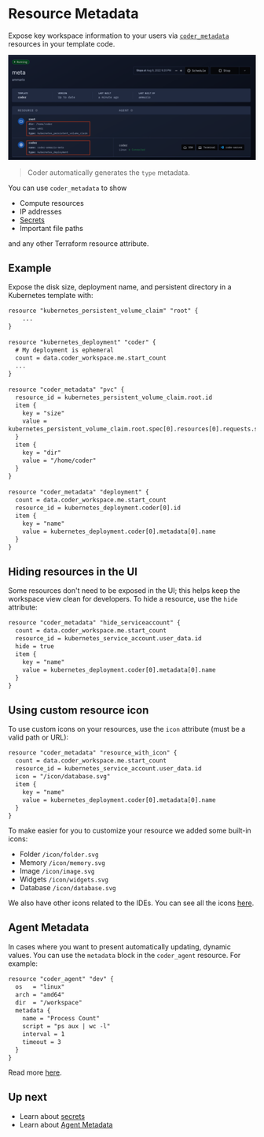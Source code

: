 # Resource Metadata

Expose key workspace information to your users via
[`coder_metadata`](https://registry.terraform.io/providers/coder/coder/latest/docs/resources/metadata)
resources in your template code.

![ui](../images/metadata-ui.png)

<blockquote class="info">
Coder automatically generates the <code>type</code> metadata.
</blockquote>

You can use `coder_metadata` to show

- Compute resources
- IP addresses
- [Secrets](../secrets.md#displaying-secrets)
- Important file paths

and any other Terraform resource attribute.

## Example

Expose the disk size, deployment name, and persistent directory in a Kubernetes
template with:

```hcl
resource "kubernetes_persistent_volume_claim" "root" {
    ...
}

resource "kubernetes_deployment" "coder" {
  # My deployment is ephemeral
  count = data.coder_workspace.me.start_count
  ...
}

resource "coder_metadata" "pvc" {
  resource_id = kubernetes_persistent_volume_claim.root.id
  item {
    key = "size"
    value = kubernetes_persistent_volume_claim.root.spec[0].resources[0].requests.storage
  }
  item {
    key = "dir"
    value = "/home/coder"
  }
}

resource "coder_metadata" "deployment" {
  count = data.coder_workspace.me.start_count
  resource_id = kubernetes_deployment.coder[0].id
  item {
    key = "name"
    value = kubernetes_deployment.coder[0].metadata[0].name
  }
}
```

## Hiding resources in the UI

Some resources don't need to be exposed in the UI; this helps keep the workspace
view clean for developers. To hide a resource, use the `hide` attribute:

```hcl
resource "coder_metadata" "hide_serviceaccount" {
  count = data.coder_workspace.me.start_count
  resource_id = kubernetes_service_account.user_data.id
  hide = true
  item {
    key = "name"
    value = kubernetes_deployment.coder[0].metadata[0].name
  }
}
```

## Using custom resource icon

To use custom icons on your resources, use the `icon` attribute (must be a valid
path or URL):

```hcl
resource "coder_metadata" "resource_with_icon" {
  count = data.coder_workspace.me.start_count
  resource_id = kubernetes_service_account.user_data.id
  icon = "/icon/database.svg"
  item {
    key = "name"
    value = kubernetes_deployment.coder[0].metadata[0].name
  }
}
```

To make easier for you to customize your resource we added some built-in icons:

- Folder `/icon/folder.svg`
- Memory `/icon/memory.svg`
- Image `/icon/image.svg`
- Widgets `/icon/widgets.svg`
- Database `/icon/database.svg`

We also have other icons related to the IDEs. You can see all the icons
[here](https://github.com/coder/coder/tree/main/site/static/icon).

## Agent Metadata

In cases where you want to present automatically updating, dynamic values. You
can use the `metadata` block in the `coder_agent` resource. For example:

```hcl
resource "coder_agent" "dev" {
  os   = "linux"
  arch = "amd64"
  dir  = "/workspace"
  metadata {
    name = "Process Count"
    script = "ps aux | wc -l"
    interval = 1
    timeout = 3
  }
}
```

Read more [here](./agent-metadata.md).

## Up next

- Learn about [secrets](../secrets.md)
- Learn about [Agent Metadata](./agent-metadata.md)
